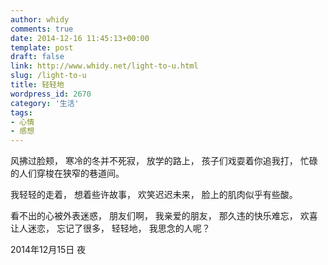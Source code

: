 ```yaml
---
author: whidy
comments: true
date: 2014-12-16 11:45:13+00:00
template: post
draft: false
link: http://www.whidy.net/light-to-u.html
slug: /light-to-u
title: 轻轻地
wordpress_id: 2670
category: '生活'
tags:
- 心情
- 感想
---
```







风拂过脸颊，
寒冷的冬并不死寂，
放学的路上，
孩子们戏耍着你追我打，
忙碌的人们穿梭在狭窄的巷道间。

我轻轻的走着，
想着些许故事，
欢笑迟迟未来，
脸上的肌肉似乎有些酸。

看不出的心被外表迷惑，
朋友们啊，
我亲爱的朋友，
那久违的快乐难忘，
欢喜让人迷恋，
忘记了很多，
轻轻地，
我思念的人呢？




<!-- more -->

2014年12月15日 夜
